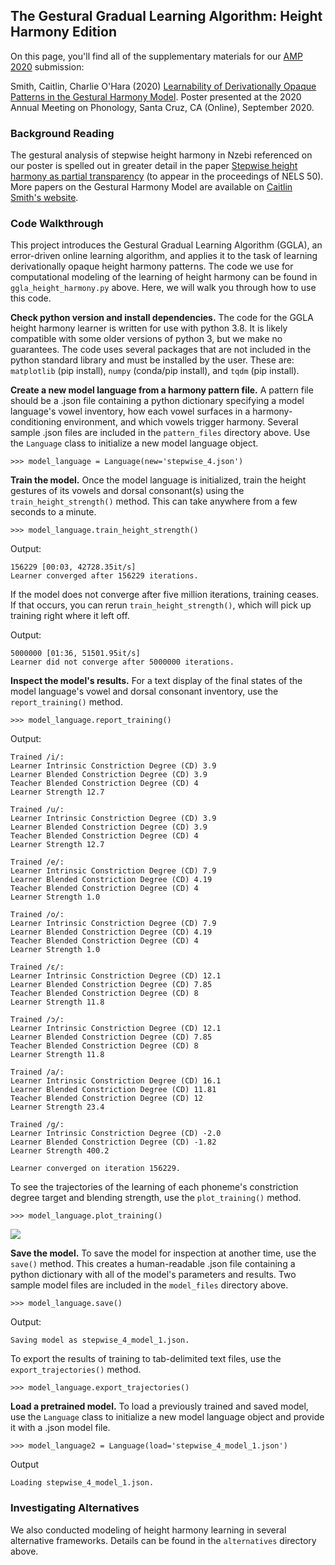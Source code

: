 ## The Gestural Gradual Learning Algorithm: Height Harmony Edition

On this page, you'll find all of the supplementary materials for our [AMP 2020](https://babel.ucsc.edu/~amp2020/) submission:

Smith, Caitlin, Charlie O'Hara (2020) [Learnability of Derivationally Opaque Patterns in the Gestural Harmony Model](https://pages.jh.edu/~csmit372/pdf/smithohara_amp2020_poster.pdf). Poster presented at the 2020 Annual Meeting on Phonology, Santa Cruz, CA (Online), September 2020.

### Background Reading

The gestural analysis of stepwise height harmony in Nzebi referenced on our poster is spelled out in greater detail in the paper [Stepwise height harmony as partial transparency](https://pages.jh.edu/~csmit372/pdf/smith_nels50_paper.pdf) (to appear in the proceedings of NELS 50). More papers on the Gestural Harmony Model are available on [Caitlin Smith's website](https://pages.jh.edu/~csmit372/).

### Code Walkthrough

This project introduces the Gestural Gradual Learning Algorithm (GGLA), an error-driven online learning algorithm, and applies it to the task of learning derivationally opaque height harmony patterns. The code we use for computational modeling of the learning of height harmony can be found in `ggla_height_harmony.py` above. Here, we will walk you through how to use this code.

**Check python version and install dependencies.** The code for the GGLA height harmony learner is written for use with python 3.8. It is likely compatible with some older versions of python 3, but we make no guarantees. The code uses several packages that are not included in the python standard library and must be installed by the user. These are: `matplotlib` (pip install), `numpy` (conda/pip install), and `tqdm` (pip install).

**Create a new model language from a harmony pattern file.** A pattern file should be a .json file containing a python dictionary specifying a model language's vowel inventory, how each vowel surfaces in a harmony-conditioning environment, and which vowels trigger harmony. Several sample .json files are included in the `pattern_files` directory above. Use the `Language` class to initialize a new model language object.

`>>> model_language = Language(new='stepwise_4.json')`

**Train the model.** Once the model language is initialized, train the height gestures of its vowels and dorsal consonant(s) using the `train_height_strength()` method. This can take anywhere from a few seconds to a minute.

`>>> model_language.train_height_strength()`

Output:

```
156229 [00:03, 42728.35it/s]
Learner converged after 156229 iterations.
```

If the model does not converge after five million iterations, training ceases. If that occurs, you can rerun `train_height_strength()`, which will pick up training right where it left off.

Output:

```
5000000 [01:36, 51501.95it/s]
Learner did not converge after 5000000 iterations.
```

**Inspect the model's results.** For a text display of the final states of the model language's vowel and dorsal consonant inventory, use the `report_training()` method.

`>>> model_language.report_training()`

Output:
```
Trained /i/:
Learner Intrinsic Constriction Degree (CD) 3.9
Learner Blended Constriction Degree (CD) 3.9
Teacher Blended Constriction Degree (CD) 4
Learner Strength 12.7

Trained /u/:
Learner Intrinsic Constriction Degree (CD) 3.9
Learner Blended Constriction Degree (CD) 3.9
Teacher Blended Constriction Degree (CD) 4
Learner Strength 12.7

Trained /e/:
Learner Intrinsic Constriction Degree (CD) 7.9
Learner Blended Constriction Degree (CD) 4.19
Teacher Blended Constriction Degree (CD) 4
Learner Strength 1.0

Trained /o/:
Learner Intrinsic Constriction Degree (CD) 7.9
Learner Blended Constriction Degree (CD) 4.19
Teacher Blended Constriction Degree (CD) 4
Learner Strength 1.0

Trained /ɛ/:
Learner Intrinsic Constriction Degree (CD) 12.1
Learner Blended Constriction Degree (CD) 7.85
Teacher Blended Constriction Degree (CD) 8
Learner Strength 11.8

Trained /ɔ/:
Learner Intrinsic Constriction Degree (CD) 12.1
Learner Blended Constriction Degree (CD) 7.85
Teacher Blended Constriction Degree (CD) 8
Learner Strength 11.8

Trained /a/:
Learner Intrinsic Constriction Degree (CD) 16.1
Learner Blended Constriction Degree (CD) 11.81
Teacher Blended Constriction Degree (CD) 12
Learner Strength 23.4

Trained /g/:
Learner Intrinsic Constriction Degree (CD) -2.0
Learner Blended Constriction Degree (CD) -1.82
Learner Strength 400.2

Learner converged on iteration 156229.
```

To see the trajectories of the learning of each phoneme's constriction degree target and blending strength, use the `plot_training()` method.

`>>> model_language.plot_training()`

![](https://pages.jh.edu/~csmit372/pic/trajectories.png)

**Save the model.** To save the model for inspection at another time, use the `save()` method. This creates a human-readable .json file containing a python dictionary with all of the model's parameters and results. Two sample model files are included in the `model_files` directory above.

`>>> model_language.save()`

Output:

`Saving model as stepwise_4_model_1.json.`

To export the results of training to tab-delimited text files, use the `export_trajectories()` method.

`>>> model_language.export_trajectories()`

**Load a pretrained model.** To load a previously trained and saved model, use the `Language` class to initialize a new model language object and provide it with a .json model file.

`>>> model_language2 = Language(load='stepwise_4_model_1.json')`

Output

`Loading stepwise_4_model_1.json.`

### Investigating Alternatives

We also conducted modeling of height harmony learning in several alternative frameworks. Details can be found in the `alternatives` directory above.
